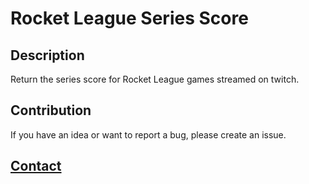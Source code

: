 # Rocket League Series Score

## Description
 
Return the series score for Rocket League games streamed on twitch.

## Contribution

If you have an idea or want to report a bug, please create an issue.

## **[Contact](https://github.com/ColeBallard/coleballard.github.io/blob/main/README.md)**
